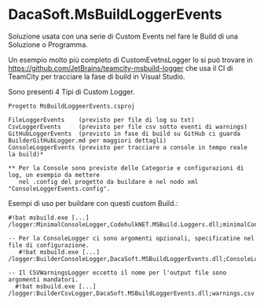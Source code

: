 # DacaSoft.MsBuildLoggerEvents

Soluzione usata con una serie di Custom Events nel fare le Build di una Soluzione o Programma.

Un esempio molto più completo di CustomEvetnsLogger lo si può trovare in https://github.com/JetBrains/teamcity-msbuild-logger 
che usa il CI di TeamCity per tracciare la fase di build in Visual Studio.

Sono presenti 4 Tipi di Custom Logger.

    Progetto MsBuildLoggeerEvents.csproj

    FileLoggerEvents    (previsto per file di log su txt)
    CsvLoggerEvents     (previsto per file csv sotto eventi di warnings)
    GitHubLoggerEvents  (previsto in fase di build su GitHub ci guarda BuilderGitHubLogger.md per maggiori dettagli)
    ConsoleLoggerEvents (previsto per tracciare a console in tempo reale la build)*

    ** Per la Console sono previste delle Categorie e configurazioni di log, un esempio da mettere 
       nel .config del progetto da buildare è nel nodo xml "ConsoleLoggerEvents.config".

Esempi di uso per buildare con questi custom Build.:

    #!bat msbuild.exe [...] /logger:MinimalConsoleLogger,CodehulkNET.MSBuild.Loggers.dll;minimalConsoleLogger.config

    -- Per la ConsoleLogger ci sono argomenti opzionali, specificatine nel file di configurazione.
       #!bat msbuild.exe [...] /logger:BuilderConsoleLogger,DacaSoft.MSBuildLoggerEvents.dll;ConsoleLoggerEvents.config

    -- Il CSVWarningsLogger eccetto il nome per l'output file sono argomenti mandatori.
      #!bat msbuild.exe [...] /logger:BuilderCsvLogger,DacaSoft.MSBuildLoggerEvents.dll;warnings.csv
